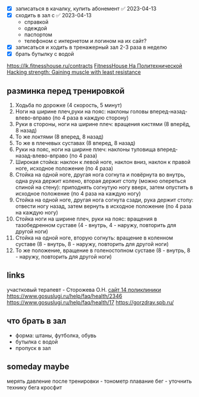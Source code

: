 - [x] записаться в качалку, купить абонемент ✅ 2023-04-13
- [x] сходить в зал с ✅ 2023-04-13
    - справкой
    - одеждой
    - паспортом
    - телефоном с интернетом и логином на их сайт?
- [x] записаться и ходить в тренажерный зал 2-3 раза в неделю
- [x] брать бутылку с водой

https://lk.fitnesshouse.ru/contracts [FitnessHouse На Политехнической](https://www.fitnesshouse.ru/7331.html)
[Hacking strength: Gaining muscle with least resistance](https://matt.might.net/articles/hacking-strength/)

## разминка перед тренировкой
1. Ходьба по дорожке (4 скорость, 5 минут) 
2. Ноги на ширине плеч,руки на пояс: наклоны головы вперед-назад-влево-вправо (по 4 раза в каждую сторону) 
3. Руки в стороны, ноги на ширине плеч: вращения кистями (8 вперёд, 8 назад) 
4. То же локтями (8 вперед, 8 назад) 
5. То же в плечевых суставах (8 вперед, 8 назад) 
6. Руки на пояс, ноги на ширине плеч: наклоны туловища вперед-назад-влево-вправо (по 4 раза) 
7. Широкая стойка: наклон к левой ноге, наклон вниз, наклон к правой ноге, исходное положение (по 4 раза) 
8. Стойка на одной ноге, другая нога согнута и повёрнута во внутрь, одна рука держит колено, вторая держит стопу (можно опереться спиной на стену): приподнять согнутую ногу вверх, затем опустить в исходное положение (по 4 раза на каждую ногу) 
9. Стойка на одной ноге, другая нога согнута сзади, рука держит стопу: отвести ногу назад, затем вернуть в исходное положение (по 4 раза на каждую ногу) 
10. Стойка ноги на ширине плеч, руки на пояс: вращения в тазобедренном суставе (4 - внутрь, 4 - наружу, повторить для другой ноги) 
11. Стойка на одной ноге, вторую согнуть: вращение в коленном суставе (8 - внутрь, 8 - наружу, повторить для другой ноги) 
12. То же положение, вращение в голеностопном суставе (8 - внутрь, 8 - наружу, повторить для другой ноги)

## links
участковый терапевт - Сторожева О.Н.
[сайт 14 поликлиники](https://poliklinika14.ru/shed-polik)
https://www.gosuslugi.ru/help/faq/health/2346
https://www.gosuslugi.ru/help/faq/health/17
https://gorzdrav.spb.ru/

## что брать в зал
- форма: штаны, футболка, обувь
- бутылка с водой
- пропуск в зал

## someday maybe
мерять давление после тренировки - тонометр
плавание
бег - уточнить технику бега
кросфит
